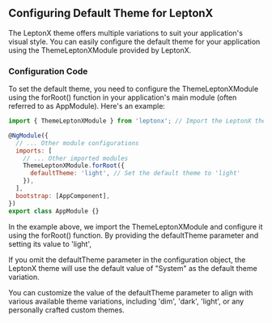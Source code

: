 ## Configuring Default Theme for LeptonX
The LeptonX theme offers multiple variations to suit your application's visual style. You can easily configure the default theme for your application using the ThemeLeptonXModule provided by LeptonX.

### Configuration Code
To set the default theme, you need to configure the ThemeLeptonXModule using the forRoot() function in your application's main module (often referred to as AppModule). Here's an example:
```js
import { ThemeLeptonXModule } from 'leptonx'; // Import the LeptonX theme module

@NgModule({
  // ... Other module configurations
  imports: [
    // ... Other imported modules
    ThemeLeptonXModule.forRoot({
      defaultTheme: 'light', // Set the default theme to 'light'
    }),
  ],
  bootstrap: [AppComponent],
})
export class AppModule {}
```
 

In the example above, we import the ThemeLeptonXModule and configure it using the forRoot() function. By providing the defaultTheme parameter and setting its value to 'light',

If you omit the defaultTheme parameter in the configuration object, the LeptonX theme will use the default value of "System" as the default theme variation.

You can customize the value of the defaultTheme parameter to align with various available theme variations, including 'dim', 'dark', 'light', or any personally crafted custom themes.